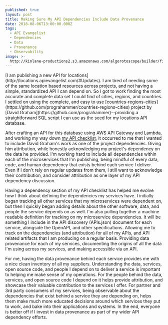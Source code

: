 ```yaml
---
published: true
layout: post
title: Making Sure My API Dependencies Include Data Provenance
date: 2018-08-06T13:00:00.000Z
tags:
  - API Evangelist
  - Dependencies
  - Data
  - Provenance
  - Observability
image: >-
  http://kinlane-productions2.s3.amazonaws.com/algorotoscope/builder/filtered/23_19_800_500_0_max_0_-5_-1.jpg
---
```

<p></p>[I am publishing a new API for locations](http://locations.apievangelist.com/#Updates). I am tired of needing some of the same location based resources across projects, and not having a simple, standardized API I can depend on. So I got to work finding the most accurate and complete data set I could find of cities, regions, and countries. I settled on using the complete, and easy to use [countries-regions-cities](https://github.com/prograhammer/countries-regions-cities) project by [David Graham](https://github.com/prograhammer)--providing a straightforward SQL script I can use as the seed for my locations API database.

After crafting an API for this database using AWS API Gateway and Lambda, and working my way down [my API checklist](https://apievangelist.com/2018/07/12/my-api-lifecycle-checklist-and-scorecard/), it occurred to me that I wanted to include David Graham's work as one of the project dependencies. Giving him attribution, while honestly acknowledging my project's dependency on the data he provided. I'm working hard to include all dependencies within each of the microservices that I'm publishing, being mindful of every data, code, and human dependency that exists behind each service I deliver. Even if I don't rely on regular updates from them, I still want to acknowledge their contribution, and consider attribution as one layer of my API dependency discussion.

Having a dependency section of my API checklist has helped me evolve how I think about defining the dependencies my services have. I initially began tracking all other services that my microservices were dependent on, but then I quickly began adding details about the other software, data, and people the service depends on as well. I'm also pulling together a machine readable definition for tracking on my microservice dependencies. It will be something I include in the API discovery (APIs.json) document for each service, alongside the OpenAPI, and other specifications. Allowing me to track on the dependencies (and attribution) for all of my APIs, and API related artifacts that I am producing on a regular basis. Providing data provenance for each of my services, documenting the origins of all the data I'm using across my services, and making accessible via an API.

For me, having the data provenance behind each service provides me with a nice clean inventory of all my suppliers. Understanding the data, services, open source code, and people I depend on to deliver a service is important to helping me make sense of my operations. For the people behind the data, services, and open source code I depend on it helps provide attribution, and showcase their valuable contribution to the services I offer. For partner and 3rd party consumers of my services, being observable about the dependencies that exist behind a service they are depending on, helps them make much more educated decisions around which services they put to work, and bake into their applications and systems. In the end, everyone is better off if I invest in data provenance as part of my wider API dependency efforts.
